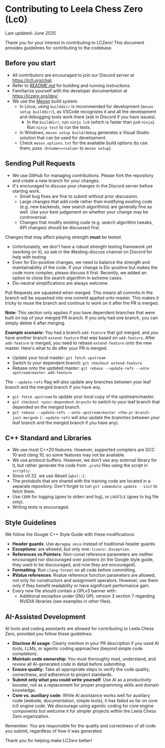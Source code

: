 # Contributing to Leela Chess Zero (Lc0)

Last updated: June 2025

Thank you for your interest in contributing to LCZero! This document provides
guidelines for contributing to the codebase.

## Before you start

* All contributors are encouraged to join our Discord server at
  <https://lc0.org/chat>.
* Refer to [README.md](README.md) for building and running instructions.
* Familiarize yourself with the developer documentation at
  <https://lczero.org/dev/>.
* We use the [Meson](https://mesonbuild.com/) build system.
  * In Linux, using `builddir/` is recommended for development
    (`meson setup builddir/`), as VSCode recognizes it and all the development
    and debugging tools work there (ask in Discord if you have issues).
    * In the `builddir/`, run `ninja lc0` (which is faster than just `ninja`).
      Run `ninja test` to run the tests.
  * In Windows, `meson setup build/debug` generates a Visual Studio solution
    that can be used for development.
  * Check `meson_options.txt` for the available build options (to use them,
    pass `-D<name>=<value>` to `meson setup`).

## Sending Pull Requests

* We use GitHub for managing contributions. Please fork the repository and
  create a new branch for your changes.
* It's encouraged to discuss your changes in the Discord server before
  starting work.
  * Small bug fixes are fine to submit without prior discussion.
  * Large changes that add code rather than modifying existing code (e.g. new
    backends, new search algorithms) are generally fine as well. Use your best
    judgement on whether your change may be controversial.
  * Changes that modify existing code (e.g. search algorithm tweaks, API
    changes) should be discussed first.

Changes that may affect playing strength **must** be tested.

* Unfortunately, we don't have a robust strength testing framework yet (working
  on it), so ask in the #testing-discuss channel on Discord for help with
  testing.
* Even for Elo-positive changes, we need to balance the strength and
  maintainability of the code. If your change is Elo-positive but makes the code
  more complex, please discuss it first. Recently, we added an option to
  clone the search algorithm in extreme cases.
* Elo-neutral simplifications are always welcome.

Pull Requests are squashed when merged. This means all commits in the branch
will be squashed into one commit applied onto master. This makes it tricky to
reuse the branch and continue to work on it after the PR is merged.

**Note:** This section only applies if you have dependent branches that were
built on top of your merged PR branch. If you only had one branch, you can
simply delete it after merging.

**Example scenario:** You had a branch `add-feature` that got merged, and you
have another branch `extend-feature` that was based on `add-feature`. After
`add-feature` is merged, you need to rebase `extend-feature` onto the new
master. Here's what to do after your PR is merged:

* Update your local master: `git fetch upstream`
* Switch to your dependent branch: `git checkout extend-feature`
* Rebase onto the updated master:
  `git rebase --update-refs --onto upstream/master add-feature`

The `--update-refs` flag will also update any branches between your leaf branch
and the merged branch if you have any.

* `git fetch upstream` to update your local copy of the upstream/master.
* `git checkout <your-dependent-branch>` to switch to your leaf branch that
  depended on the merged branch.
* `git rebase --update-refs --onto upstream/master <the-pr-branch-just-merged>`
  (`--update-refs` will also update the branches between your leaf branch and
  the merged branch if you have any).

## C++ Standard and Libraries

* We use most C++20 features. However, supported compilers are GCC 10 and clang
  10, so some features may not be available.
* We use protocol buffers. However, we don't use any external library for it,
  but rather generate the code from `.proto` files using the script in
  `scripts/`.
* Since v0.32, we use Abseil (`absl::`).
* The protobufs that are shared with the training code are located in a separate
  repository. Don't forget to run `git submodule update --init` to fetch them.
* Use `CERR` for logging (goes to stderr and log), or `LOGFILE` (goes to log
  file only).
* Writing tests is encouraged.

## Style Guidelines

We follow the Google C++ Style Guide with these modifications:

* **Header guards**: Use `#pragma once` instead of traditional header guards.
* **Exceptions**: are allowed, but only one: `lczero::Exception`.
* **References vs Pointers**: Non-const reference parameters are neither
  encouraged nor discouraged over pointers (in the Google style guide, they used
  to be discouraged, and now they are encouraged).
* **Formatting**: Run `clang-format` on all code before committing.
* **RValue references**: Rvalue reference function parameters are allowed, not
  only for constructors and assignment operators. However, use them only if they
  benefit readability or have significant performance gain.
* Every new file should contain a GPLv3 banner with:
  * Additional exception under GNU GPL version 3 section 7 regarding NVIDIA
    libraries (see examples in other files).

## AI-Assisted Development

AI tools and coding assistants are allowed for contributing to Leela Chess Zero,
provided you follow these guidelines:

* **Disclose AI usage**: Clearly mention in your PR description if you used AI
  tools, LLMs, or agentic coding approaches (beyond simple code completion).
* **Maintain code ownership**: You must thoroughly read, understand, and review
  all AI-generated code in detail before submitting.
* **Ensure quality**: Take all appropriate steps to verify the code quality,
  correctness, and adherence to project standards.
* **Submit only what you could write yourself**: Use AI as a productivity
  booster, not as a replacement for proper programming skills and domain
  knowledge.
* **Core vs. auxiliary code**: While AI assistance works well for auxiliary code
  (website, documentation, simple tools), it has failed so far on core lc0
  engine code. We discourage using agentic coding for core engine components but
  welcome it for simpler projects within the Leela Chess Zero organization.

Remember: You are responsible for the quality and correctness of all code you
submit, regardless of how it was generated.

Thank you for helping make LCZero better!